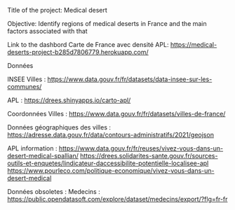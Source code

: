 
Title of the project: Medical desert

Objective: Identify regions of medical deserts in France and the main factors associated with that

Link to the dashbord Carte de France avec densité APL: https://medical-deserts-project-b285d7806779.herokuapp.com/

Données

INSEE Villes : https://www.data.gouv.fr/fr/datasets/data-insee-sur-les-communes/ 

APL : https://drees.shinyapps.io/carto-apl/ 

Coordonnées Villes : https://www.data.gouv.fr/fr/datasets/villes-de-france/ 

Données géographiques des villes : https://adresse.data.gouv.fr/data/contours-administratifs/2021/geojson

APL information : 
https://www.data.gouv.fr/fr/reuses/vivez-vous-dans-un-desert-medical-spallian/ 
https://drees.solidarites-sante.gouv.fr/sources-outils-et-enquetes/lindicateur-daccessibilite-potentielle-localisee-apl 
https://www.pourleco.com/politique-economique/vivez-vous-dans-un-desert-medical

Données obsoletes : Medecins : https://public.opendatasoft.com/explore/dataset/medecins/export/?flg=fr-fr

